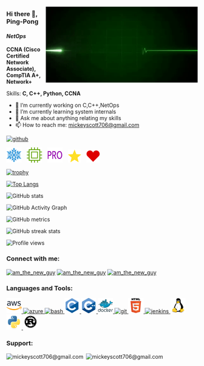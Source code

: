 
<p><img align= "right" src="https://github.com/Ping-Pong-100/Ping-Pong-100/blob/main/heartbeat.gif" width="400" height="200" /></p>

### Hi there 👋, Ping-Pong 
#### *NetOps*
**CCNA (Cisco Certified Network Associate), CompTIA A+, Network+**

Skills: **C, C++, Python, CCNA**

- 🔭 I’m currently working on C,C++,NetOps 
- 🌱 I’m currently learning system internals 
- 💬 Ask me about anything relating my skills 
- 📫 How to reach me: mickeyscott706@gmail.com 


[<img src='https://cdn.jsdelivr.net/npm/simple-icons@3.0.1/icons/github.svg' alt='github' height='40'>](https://github.com/Ping-Pong-100)  

<a href='https://archiveprogram.github.com/'><img src='https://raw.githubusercontent.com/acervenky/animated-github-badges/master/assets/acbadge.gif' width='40' height='40'></a> <a href='https://docs.github.com/en/developers'><img src='https://raw.githubusercontent.com/acervenky/animated-github-badges/master/assets/devbadge.gif' width='40' height='40'></a> <a href='https://github.com/pricing'><img src='https://raw.githubusercontent.com/acervenky/animated-github-badges/master/assets/pro.gif' width='40' height='40'></a> <a href='https://stars.github.com/'><img src='https://raw.githubusercontent.com/acervenky/animated-github-badges/master/assets/starbadge.gif' width='35' height='35'></a> <a href='https://docs.github.com/en/github/supporting-the-open-source-community-with-github-sponsors'><img src='https://raw.githubusercontent.com/acervenky/animated-github-badges/master/assets/sponsorbadge.gif' width='35' height='35'></a> 

[![trophy](https://github-profile-trophy.vercel.app/?username=Ping-Pong)](https://github.com/ryo-ma/github-profile-trophy)

[![Top Langs](https://github-readme-stats.vercel.app/api/top-langs/?username=Ping-Pong)](https://github.com/anuraghazra/github-readme-stats)

![GitHub stats](https://github-readme-stats.vercel.app/api?username=Ping-Pong&show_icons=true)  

![GitHub Activity Graph](https://activity-graph.herokuapp.com/graph?username=Ping-Pong)  

![GitHub metrics](https://metrics.lecoq.io/Ping-Pong)  

![GitHub streak stats](https://github-readme-streak-stats.herokuapp.com/?user=Ping-Pong)  

![Profile views](https://gpvc.arturio.dev/Ping-Pong)  



<h3 align="left">Connect with me:</h3>
<p align="left">
<a href="https://twitter.com/am_the_new_guy" target="blank"><img align="center" src="https://raw.githubusercontent.com/rahuldkjain/github-profile-readme-generator/master/src/images/icons/Social/twitter.svg" alt="am_the_new_guy" height="30" width="40" /></a>
<a href="https://linkedin.com/in/am_the_new_guy" target="blank"><img align="center" src="https://raw.githubusercontent.com/rahuldkjain/github-profile-readme-generator/master/src/images/icons/Social/linked-in-alt.svg" alt="am_the_new_guy" height="30" width="40" /></a>
<a href="https://www.youtube.com/channel/UCu9W8_Uc2i0-FJAxxMKql2Q" target="blank"><img align="center" src="https://raw.githubusercontent.com/rahuldkjain/github-profile-readme-generator/master/src/images/icons/Social/youtube.svg" alt="am_the_new_guy" height="30" width="40" /></a>
</p>

<h3 align="left">Languages and Tools:</h3>
<p align="left"> <a href="https://aws.amazon.com" target="_blank" rel="noreferrer"> <img src="https://raw.githubusercontent.com/devicons/devicon/master/icons/amazonwebservices/amazonwebservices-original-wordmark.svg" alt="aws" width="40" height="40"/> </a> <a href="https://azure.microsoft.com/en-in/" target="_blank" rel="noreferrer"> <img src="https://www.vectorlogo.zone/logos/microsoft_azure/microsoft_azure-icon.svg" alt="azure" width="40" height="40"/> </a> <a href="https://www.gnu.org/software/bash/" target="_blank" rel="noreferrer"> <img src="https://www.vectorlogo.zone/logos/gnu_bash/gnu_bash-icon.svg" alt="bash" width="40" height="40"/> </a> <a href="https://www.cprogramming.com/" target="_blank" rel="noreferrer"> <img src="https://raw.githubusercontent.com/devicons/devicon/master/icons/c/c-original.svg" alt="c" width="40" height="40"/> </a> <a href="https://www.w3schools.com/cpp/" target="_blank" rel="noreferrer"> <img src="https://raw.githubusercontent.com/devicons/devicon/master/icons/cplusplus/cplusplus-original.svg" alt="cplusplus" width="40" height="40"/> </a> <a href="https://www.docker.com/" target="_blank" rel="noreferrer"> <img src="https://raw.githubusercontent.com/devicons/devicon/master/icons/docker/docker-original-wordmark.svg" alt="docker" width="40" height="40"/> </a> <a href="https://git-scm.com/" target="_blank" rel="noreferrer"> <img src="https://www.vectorlogo.zone/logos/git-scm/git-scm-icon.svg" alt="git" width="40" height="40"/> </a> <a href="https://www.w3.org/html/" target="_blank" rel="noreferrer"> <img src="https://raw.githubusercontent.com/devicons/devicon/master/icons/html5/html5-original-wordmark.svg" alt="html5" width="40" height="40"/> </a> <a href="https://www.jenkins.io" target="_blank" rel="noreferrer"> <img src="https://www.vectorlogo.zone/logos/jenkins/jenkins-icon.svg" alt="jenkins" width="40" height="40"/> </a> <a href="https://www.linux.org/" target="_blank" rel="noreferrer"> <img src="https://raw.githubusercontent.com/devicons/devicon/master/icons/linux/linux-original.svg" alt="linux" width="40" height="40"/> </a> <a href="https://www.python.org" target="_blank" rel="noreferrer"> <img src="https://raw.githubusercontent.com/devicons/devicon/master/icons/python/python-original.svg" alt="python" width="40" height="40"/> </a> <a href="https://www.rust-lang.org" target="_blank" rel="noreferrer"> <img src="https://raw.githubusercontent.com/devicons/devicon/master/icons/rust/rust-plain.svg" alt="rust" width="40" height="40"/> </a> </p>

<h3 align="left">Support:</h3>
<p><a href="https://www.buymeacoffee.com/mickeyscott706@gmail.com"> <img align="left" src="https://cdn.buymeacoffee.com/buttons/v2/default-yellow.png" height="50" width="210" alt="mickeyscott706@gmail.com" /></a><a href="https://ko-fi.com/mickeyscott706@gmail.com"> <img align="left" src="https://cdn.ko-fi.com/cdn/kofi3.png?v=3" height="50" width="210" alt="mickeyscott706@gmail.com" /></a></p><br><br>

